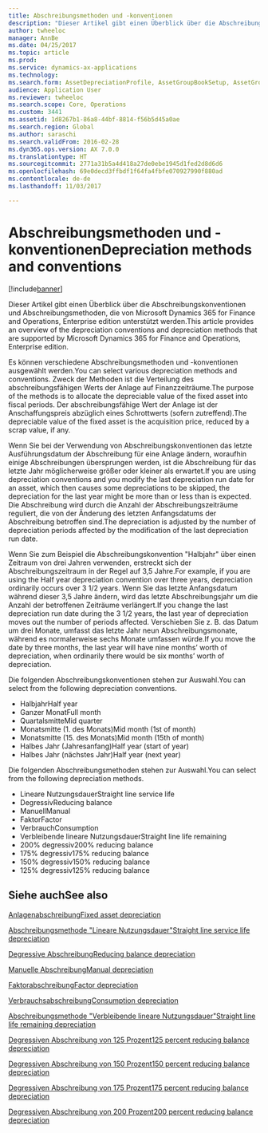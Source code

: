 ```yaml
---
title: Abschreibungsmethoden und -konventionen
description: "Dieser Artikel gibt einen Überblick über die Abschreibungskonventionen und Abschreibungsmethoden, die von Microsoft Dynamics 365 for Finance and Operations, Enterprise edition unterstützt werden."
author: twheeloc
manager: AnnBe
ms.date: 04/25/2017
ms.topic: article
ms.prod: 
ms.service: dynamics-ax-applications
ms.technology: 
ms.search.form: AssetDepreciationProfile, AssetGroupBookSetup, AssetGroupDepBookSetup
audience: Application User
ms.reviewer: twheeloc
ms.search.scope: Core, Operations
ms.custom: 3441
ms.assetid: 1d8267b1-86a8-44bf-8814-f56b5d45a0ae
ms.search.region: Global
ms.author: saraschi
ms.search.validFrom: 2016-02-28
ms.dyn365.ops.version: AX 7.0.0
ms.translationtype: HT
ms.sourcegitcommit: 2771a31b5a4d418a27de0ebe1945d1fed2d8d6d6
ms.openlocfilehash: 69e0decd3ffbdf1f64fa4fbfe070927990f880ad
ms.contentlocale: de-de
ms.lasthandoff: 11/03/2017

---
```


# <a name="depreciation-methods-and-conventions"></a><span data-ttu-id="aa079-103">Abschreibungsmethoden und -konventionen</span><span class="sxs-lookup"><span data-stu-id="aa079-103">Depreciation methods and conventions</span></span>

[!include[banner](../includes/banner.md)]


<span data-ttu-id="aa079-104">Dieser Artikel gibt einen Überblick über die Abschreibungskonventionen und Abschreibungsmethoden, die von Microsoft Dynamics 365 for Finance and Operations, Enterprise edition unterstützt werden.</span><span class="sxs-lookup"><span data-stu-id="aa079-104">This article provides an overview of the depreciation conventions and depreciation methods that are supported by Microsoft Dynamics 365 for Finance and Operations, Enterprise edition.</span></span>

<span data-ttu-id="aa079-105">Es können verschiedene Abschreibungsmethoden und -konventionen ausgewählt werden.</span><span class="sxs-lookup"><span data-stu-id="aa079-105">You can select various depreciation methods and conventions.</span></span> <span data-ttu-id="aa079-106">Zweck der Methoden ist die Verteilung des abschreibungsfähigen Werts der Anlage auf Finanzzeiträume.</span><span class="sxs-lookup"><span data-stu-id="aa079-106">The purpose of the methods is to allocate the depreciable value of the fixed asset into fiscal periods.</span></span> <span data-ttu-id="aa079-107">Der abschreibungsfähige Wert der Anlage ist der Anschaffungspreis abzüglich eines Schrottwerts (sofern zutreffend).</span><span class="sxs-lookup"><span data-stu-id="aa079-107">The depreciable value of the fixed asset is the acquisition price, reduced by a scrap value, if any.</span></span> 

<span data-ttu-id="aa079-108">Wenn Sie bei der Verwendung von Abschreibungskonventionen das letzte Ausführungsdatum der Abschreibung für eine Anlage ändern, woraufhin einige Abschreibungen übersprungen werden, ist die Abschreibung für das letzte Jahr möglicherweise größer oder kleiner als erwartet.</span><span class="sxs-lookup"><span data-stu-id="aa079-108">If you are using depreciation conventions and you modify the last depreciation run date for an asset, which then causes some depreciations to be skipped, the depreciation for the last year might be more than or less than is expected.</span></span> <span data-ttu-id="aa079-109">Die Abschreibung wird durch die Anzahl der Abschreibungszeiträume reguliert, die von der Änderung des letzten Anfangsdatums der Abschreibung betroffen sind.</span><span class="sxs-lookup"><span data-stu-id="aa079-109">The depreciation is adjusted by the number of depreciation periods affected by the modification of the last depreciation run date.</span></span>

<span data-ttu-id="aa079-110">Wenn Sie zum Beispiel die Abschreibungskonvention "Halbjahr" über einen Zeitraum von drei Jahren verwenden, erstreckt sich der Abschreibungszeitraum in der Regel auf 3,5 Jahre.</span><span class="sxs-lookup"><span data-stu-id="aa079-110">For example, if you are using the Half year depreciation convention over three years, depreciation ordinarily occurs over 3 1/2 years.</span></span> <span data-ttu-id="aa079-111">Wenn Sie das letzte Anfangsdatum während dieser 3,5 Jahre ändern, wird das letzte Abschreibungsjahr um die Anzahl der betroffenen Zeiträume verlängert.</span><span class="sxs-lookup"><span data-stu-id="aa079-111">If you change the last depreciation run date during the 3 1/2 years, the last year of depreciation moves out the number of periods affected.</span></span> <span data-ttu-id="aa079-112">Verschieben Sie z. B. das Datum um drei Monate, umfasst das letzte Jahr neun Abschreibungsmonate, während es normalerweise sechs Monate umfassen würde.</span><span class="sxs-lookup"><span data-stu-id="aa079-112">If you move the date by three months, the last year will have nine months’ worth of depreciation, when ordinarily there would be six months’ worth of depreciation.</span></span>

<span data-ttu-id="aa079-113">Die folgenden Abschreibungskonventionen stehen zur Auswahl.</span><span class="sxs-lookup"><span data-stu-id="aa079-113">You can select from the following depreciation conventions.</span></span>


-   <span data-ttu-id="aa079-114">Halbjahr</span><span class="sxs-lookup"><span data-stu-id="aa079-114">Half year</span></span>
-   <span data-ttu-id="aa079-115">Ganzer Monat</span><span class="sxs-lookup"><span data-stu-id="aa079-115">Full month</span></span>
-   <span data-ttu-id="aa079-116">Quartalsmitte</span><span class="sxs-lookup"><span data-stu-id="aa079-116">Mid quarter</span></span>
-   <span data-ttu-id="aa079-117">Monatsmitte (1. des Monats)</span><span class="sxs-lookup"><span data-stu-id="aa079-117">Mid month (1st of month)</span></span>
-   <span data-ttu-id="aa079-118">Monatsmitte (15. des Monats)</span><span class="sxs-lookup"><span data-stu-id="aa079-118">Mid month (15th of month)</span></span>
-   <span data-ttu-id="aa079-119">Halbes Jahr (Jahresanfang)</span><span class="sxs-lookup"><span data-stu-id="aa079-119">Half year (start of year)</span></span>
-   <span data-ttu-id="aa079-120">Halbes Jahr (nächstes Jahr)</span><span class="sxs-lookup"><span data-stu-id="aa079-120">Half year (next year)</span></span>

<span data-ttu-id="aa079-121">Die folgenden Abschreibungsmethoden stehen zur Auswahl.</span><span class="sxs-lookup"><span data-stu-id="aa079-121">You can select from the following depreciation methods.</span></span>
-   <span data-ttu-id="aa079-122">Lineare Nutzungsdauer</span><span class="sxs-lookup"><span data-stu-id="aa079-122">Straight line service life</span></span>
-   <span data-ttu-id="aa079-123">Degressiv</span><span class="sxs-lookup"><span data-stu-id="aa079-123">Reducing balance</span></span>
-   <span data-ttu-id="aa079-124">Manuell</span><span class="sxs-lookup"><span data-stu-id="aa079-124">Manual</span></span>
-   <span data-ttu-id="aa079-125">Faktor</span><span class="sxs-lookup"><span data-stu-id="aa079-125">Factor</span></span>
-   <span data-ttu-id="aa079-126">Verbrauch</span><span class="sxs-lookup"><span data-stu-id="aa079-126">Consumption</span></span>
-   <span data-ttu-id="aa079-127">Verbleibende lineare Nutzungsdauer</span><span class="sxs-lookup"><span data-stu-id="aa079-127">Straight line life remaining</span></span>
-   <span data-ttu-id="aa079-128">200% degressiv</span><span class="sxs-lookup"><span data-stu-id="aa079-128">200% reducing balance</span></span>
-   <span data-ttu-id="aa079-129">175% degressiv</span><span class="sxs-lookup"><span data-stu-id="aa079-129">175% reducing balance</span></span>
-   <span data-ttu-id="aa079-130">150% degressiv</span><span class="sxs-lookup"><span data-stu-id="aa079-130">150% reducing balance</span></span>
-   <span data-ttu-id="aa079-131">125% degressiv</span><span class="sxs-lookup"><span data-stu-id="aa079-131">125% reducing balance</span></span>

 



<a name="see-also"></a><span data-ttu-id="aa079-132">Siehe auch</span><span class="sxs-lookup"><span data-stu-id="aa079-132">See also</span></span>
--------

[<span data-ttu-id="aa079-133">Anlagenabschreibung</span><span class="sxs-lookup"><span data-stu-id="aa079-133">Fixed asset depreciation</span></span>](fixed-asset-depreciation.md)

[<span data-ttu-id="aa079-134">Abschreibungsmethode "Lineare Nutzungsdauer"</span><span class="sxs-lookup"><span data-stu-id="aa079-134">Straight line service life depreciation</span></span>](Straight-line-service-life-depreciation.md)

[<span data-ttu-id="aa079-135">Degressive Abschreibung</span><span class="sxs-lookup"><span data-stu-id="aa079-135">Reducing balance depreciation</span></span>](reduce-balance-depreciation.md)

[<span data-ttu-id="aa079-136">Manuelle Abschreibung</span><span class="sxs-lookup"><span data-stu-id="aa079-136">Manual depreciation</span></span>](manual-depreciation.md)

[<span data-ttu-id="aa079-137">Faktorabschreibung</span><span class="sxs-lookup"><span data-stu-id="aa079-137">Factor depreciation</span></span>](factor-depreciation.md)

[<span data-ttu-id="aa079-138">Verbrauchsabschreibung</span><span class="sxs-lookup"><span data-stu-id="aa079-138">Consumption depreciation</span></span>](consumption-depreciation.md)

[<span data-ttu-id="aa079-139">Abschreibungsmethode "Verbleibende lineare Nutzungsdauer"</span><span class="sxs-lookup"><span data-stu-id="aa079-139">Straight line life remaining depreciation</span></span>](straight-line-life-remaining-depreciation.md)

[<span data-ttu-id="aa079-140">Degressiven Abschreibung von 125 Prozent</span><span class="sxs-lookup"><span data-stu-id="aa079-140">125 percent reducing balance depreciation</span></span>](125-percent-reducing-balance-depreciation.md)

[<span data-ttu-id="aa079-141">Degressiven Abschreibung von 150 Prozent</span><span class="sxs-lookup"><span data-stu-id="aa079-141">150 percent reducing balance depreciation</span></span>](150-percent-reducing-balance-depreciation.md)

[<span data-ttu-id="aa079-142">Degressiven Abschreibung von 175 Prozent</span><span class="sxs-lookup"><span data-stu-id="aa079-142">175 percent reducing balance depreciation</span></span>](175-percent-reducing-balance-depreciation.md)

[<span data-ttu-id="aa079-143">Degressiven Abschreibung von 200 Prozent</span><span class="sxs-lookup"><span data-stu-id="aa079-143">200 percent reducing balance depreciation</span></span>](200-percent-reducing-balance-depreciation.md)




